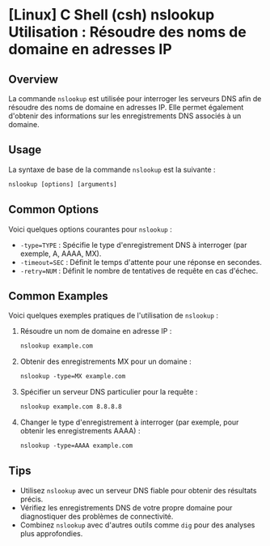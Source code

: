 # [Linux] C Shell (csh) nslookup Utilisation : Résoudre des noms de domaine en adresses IP

## Overview
La commande `nslookup` est utilisée pour interroger les serveurs DNS afin de résoudre des noms de domaine en adresses IP. Elle permet également d'obtenir des informations sur les enregistrements DNS associés à un domaine.

## Usage
La syntaxe de base de la commande `nslookup` est la suivante :

```csh
nslookup [options] [arguments]
```

## Common Options
Voici quelques options courantes pour `nslookup` :

- `-type=TYPE` : Spécifie le type d'enregistrement DNS à interroger (par exemple, A, AAAA, MX).
- `-timeout=SEC` : Définit le temps d'attente pour une réponse en secondes.
- `-retry=NUM` : Définit le nombre de tentatives de requête en cas d'échec.

## Common Examples
Voici quelques exemples pratiques de l'utilisation de `nslookup` :

1. Résoudre un nom de domaine en adresse IP :

   ```csh
   nslookup example.com
   ```

2. Obtenir des enregistrements MX pour un domaine :

   ```csh
   nslookup -type=MX example.com
   ```

3. Spécifier un serveur DNS particulier pour la requête :

   ```csh
   nslookup example.com 8.8.8.8
   ```

4. Changer le type d'enregistrement à interroger (par exemple, pour obtenir les enregistrements AAAA) :

   ```csh
   nslookup -type=AAAA example.com
   ```

## Tips
- Utilisez `nslookup` avec un serveur DNS fiable pour obtenir des résultats précis.
- Vérifiez les enregistrements DNS de votre propre domaine pour diagnostiquer des problèmes de connectivité.
- Combinez `nslookup` avec d'autres outils comme `dig` pour des analyses plus approfondies.